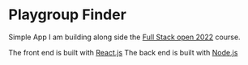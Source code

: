# Playgroup Finder

Simple App I am building along side the [Full Stack open 2022](https://fullstackopen.com/en/) course.

The front end is built with [React.js](https://reactjs.org/)
The back end is built with [Node.js](https://nodejs.org/en/)
